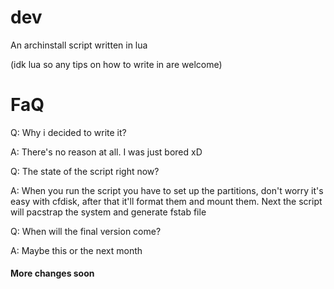# dev
An archinstall script written in lua

(idk lua so any tips on how to write in are welcome)

# FaQ

Q: Why i decided to write it?

A: There's no reason at all. I was just bored xD

Q: The state of the script right now?

A: When you run the script you have to set up the partitions, don't worry it's easy with cfdisk, after that it'll format them and mount them. Next the script will pacstrap the system and generate fstab file

Q: When will the final version come?

A: Maybe this or the next month

#### More changes soon
